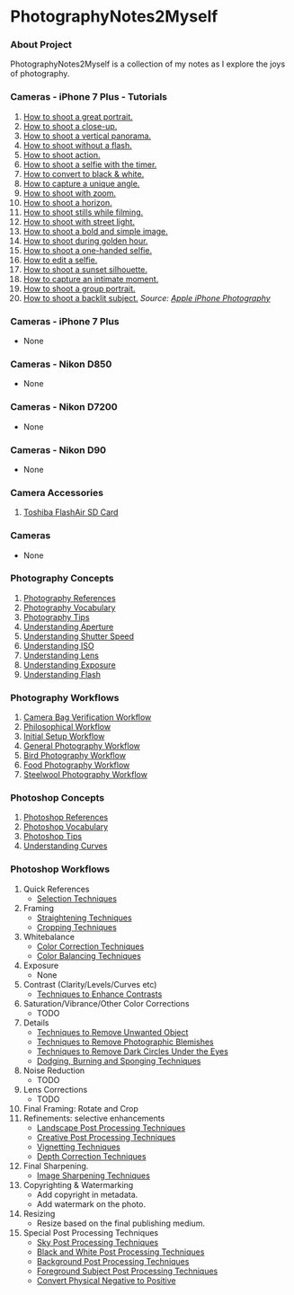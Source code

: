 # PhotographyNotes2Myself

### About Project
PhotographyNotes2Myself is a collection of my notes as I explore the joys of photography.

### Cameras - iPhone 7 Plus - Tutorials
1. [How to shoot a great portrait.](/cameras/iphone_7plus/tutorials/iphone7-01-shoot-great-portrait.mp4?raw=true)
1. [How to shoot a close-up.](https://raw.githubusercontent.com/vikash-india/PhotographyNotes2Myself/master/cameras/iphone_7plus/tutorials/iphone7-02-shoot-close-up.mp4)
1. [How to shoot a vertical panorama.](https://raw.githubusercontent.com/vikash-india/PhotographyNotes2Myself/master/cameras/iphone_7plus/tutorials/iphone7-03-shoot-vertical-pano.mp4)
1. [How to shoot without a flash.](https://raw.githubusercontent.com/vikash-india/PhotographyNotes2Myself/master/cameras/iphone_7plus/tutorials/iphone7-04-shoot-without-flash.mp4)
1. [How to shoot action.](cameras/iphone_7plus/tutorials/iphone7-05-shoot-action.mp4)
1. [How to shoot a selfie with the timer.](https://raw.githubusercontent.com/vikash-india/PhotographyNotes2Myself/master/cameras/iphone_7plus/tutorials/iphone7-06-shoot-selfie-with-the-timer.mp4)
1. [How to convert to black & white.](https://raw.githubusercontent.com/vikash-india/PhotographyNotes2Myself/master/cameras/iphone_7plus/tutorials/iphone7-07-shoot-black-and-white.mp4)
1. [How to capture a unique angle.](https://raw.githubusercontent.com/vikash-india/PhotographyNotes2Myself/master/cameras/iphone_7plus/tutorials/iphone7-08-shoot-unique-angle.mp4)
1. [How to shoot with zoom.](https://raw.githubusercontent.com/vikash-india/PhotographyNotes2Myself/master/cameras/iphone_7plus/tutorials/iphone7-09-shoot-with-zoom.mp4)
1. [How to shoot a horizon.](https://raw.githubusercontent.com/vikash-india/PhotographyNotes2Myself/master/cameras/iphone_7plus/tutorials/iphone7-10-shoot-horizon.mp4)
1. [How to shoot stills while filming.](https://raw.githubusercontent.com/vikash-india/PhotographyNotes2Myself/master/cameras/iphone_7plus/tutorials/iphone7-11-shoot-stills-while-filming.mp4)
1. [How to shoot with street light.](https://raw.githubusercontent.com/vikash-india/PhotographyNotes2Myself/master/cameras/iphone_7plus/tutorials/iphone7-12-shoot-with-street-lights.mp4)
1. [How to shoot a bold and simple image.](https://raw.githubusercontent.com/vikash-india/PhotographyNotes2Myself/master/cameras/iphone_7plus/tutorials/iphone7-13-shoot-bold-and-simple.mp4)
1. [How to shoot during golden hour.](https://raw.githubusercontent.com/vikash-india/PhotographyNotes2Myself/master/cameras/iphone_7plus/tutorials/iphone7-14-shoot-during-golden-hour.mp4)
1. [How to shoot a one-handed selfie.](https://raw.githubusercontent.com/vikash-india/PhotographyNotes2Myself/master/cameras/iphone_7plus/tutorials/iphone7-15-shoot-one-handed-selfie.mp4)
1. [How to edit a selfie.](https://raw.githubusercontent.com/vikash-india/PhotographyNotes2Myself/master/cameras/iphone_7plus/tutorials/iphone7-16-edit-a-selfie.mp4)
1. [How to shoot a sunset silhouette.](https://raw.githubusercontent.com/vikash-india/PhotographyNotes2Myself/master/cameras/iphone_7plus/tutorials/iphone7-17-shoot-a-sunset-silhouette.mp4)
1. [How to capture an intimate moment.](https://raw.githubusercontent.com/vikash-india/PhotographyNotes2Myself/master/cameras/iphone_7plus/tutorials/iphone7-18-shoot-an-intimate-moment.mp4)
1. [How to shoot a group portrait.](https://raw.githubusercontent.com/vikash-india/PhotographyNotes2Myself/master/cameras/iphone_7plus/tutorials/iphone7-19-shoot-a-group-portrait.mp4)
1. [How to shoot a backlit subject.](https://raw.githubusercontent.com/vikash-india/PhotographyNotes2Myself/master/cameras/iphone_7plus/tutorials/iphone7-20-shoot-a-backlit-subject.mp4)
*Source: [Apple iPhone Photography](https://www.apple.com/in/iphone/photography-how-to/)*

### Cameras - iPhone 7 Plus
* None

### Cameras - Nikon D850
* None

### Cameras - Nikon D7200
* None

### Cameras - Nikon D90
* None

### Camera Accessories
1. [Toshiba FlashAir SD Card](cameras/accessories/001-ToshibaFlashair.md)

### Cameras
* None

### Photography Concepts
1. [Photography References](photography/concepts/001-PhotographyReferences.md)
1. [Photography Vocabulary](photography/concepts/002-PhotographyVocabulary.md)
1. [Photography Tips](photography/concepts/003-PhotographyTips.md)
1. [Understanding Aperture](photography/concepts/004-UnderstandingAperture.md)
1. [Understanding Shutter Speed](photography/concepts/005-UnderstandingShutterSpeed.md)
1. [Understanding ISO](photography/concepts/006-UnderstandingISO.md)
1. [Understanding Lens](photography/concepts/007-UnderstandingLens.md)
1. [Understanding Exposure](photography/concepts/008-UnderstandingExposure.md)
1. [Understanding Flash](photography/concepts/009-UnderstandingFlash.md)

### Photography Workflows
1. [Camera Bag Verification Workflow](photography/workflows/001-CameraBagVerificationWorkflow.md)
1. [Philosophical Workflow](photography/workflows/001-PhilosophicalWorkflow.md)
1. [Initial Setup Workflow](photography/workflows/002-InitialSetupWorkflow.md)
1. [General Photography Workflow](photography/workflows/003-GeneralPhotographyWorkflow.md)
1. [Bird Photography Workflow](photography/workflows/004-BirdPhotographyWorkflow.md)
1. [Food Photography Workflow](photography/workflows/005-FoodPhotographyWorkflow.md)
1. [Steelwool Photography Workflow](photography/workflows/006-SteelwoolPhotographyWorkflow.md)

### Photoshop Concepts
1. [Photoshop References](photoshop/concepts/P001-PhotoshopReferences.md)
1. [Photoshop Vocabulary](photoshop/concepts/P002-PhotoshopVocabulary.md)
1. [Photoshop Tips](photoshop/concepts/P003-PhotoshopTips.md)
1. [Understanding Curves](photoshop/concepts/P004-UnderstandingCurves.md)

### Photoshop Workflows
1. Quick References
    - [Selection Techniques](photography/workflows/P001-SelectionTechniques.md)
1. Framing
    - [Straightening Techniques](photography/workflows/P002-StraighteningTechniques.md)
    - [Cropping Techniques](photography/workflows/P003-CroppingTechniques.md)
1. Whitebalance
    - [Color Correction Techniques](photography/workflows/P004-ColourCorrectionTechniques.md)
    - [Color Balancing Techniques](photography/workflows/P005-ColorBalancingTechniques.md)
1. Exposure
    - None
1. Contrast (Clarity/Levels/Curves etc)
    - [Techniques to Enhance Contrasts](photography/workflows/P010-ContrastEnhancementTechniques.md)
1.  Saturation/Vibrance/Other Color Corrections
    - TODO
1. Details
    - [Techniques to Remove Unwanted Object](photography/workflows/P007-UnwantedObjectsRemovalTechniques.md)
    - [Techniques to Remove Photographic Blemishes](photography/workflows/P008-PhotographicBlemishesRemovalTechniques.md)
    - [Techniques to Remove Dark Circles Under the Eyes](photography/workflows/P009-DarkCirlesUnderEyesRemovalTechniques.md)
    - [Dodging, Burning and Sponging Techniques](photography/workflows/P011-DodgingBurningAndSpongingTechniques.md)
1. Noise Reduction
    - TODO
1. Lens Corrections
    - TODO
1. Final Framing: Rotate and Crop
1. Refinements: selective enhancements
    - [Landscape Post Processing Techniques](photography/workflows/P021-LandscapePostprocessingTechniques.md)
    - [Creative Post Processing Techniques](photography/workflows/P053-BackgroundPostProcessingTechniques.md)
    - [Vignetting Techniques](photography/workflows/P012-VignettingTechniques.md)
    - [Depth Correction Techniques](photography/workflows/P013-DepthCorrectionTechniques.md)
1. Final Sharpening.
    - [Image Sharpening Techniques](photography/workflows/P006-SharpeningTechniques.md)
1. Copyrighting & Watermarking
    - Add copyright in metadata.
    - Add watermark on the photo.    
1. Resizing
    - Resize based on the final publishing medium.
1. Special Post Processing Techniques
    - [Sky Post Processing Techniques](photography/workflows/P051-SkyPostProcessingTechniques.md)
    - [Black and White Post Processing Techniques](photography/workflows/P052-BlackAndWhitePostprocessingTechniques.md)
    - [Background Post Processing Techniques](photography/workflows/P053-BackgroundPostProcessingTechniques.md)
    - [Foreground Subject Post Processing Techniques](photography/workflows/P054-ForegroundSubjectPostProcessingTechniques.md)
    - [Convert Physical Negative to Positive](photography/workflows/P055-ConvertPhysicalNegativeToPositive.md)
